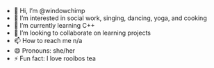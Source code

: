 - 👋 Hi, I’m @windowchimp
- 👀 I’m interested in social work, singing, dancing, yoga, and cooking
- 🌱 I’m currently learning C++
- 💞️ I’m looking to collaborate on learning projects
- 📫 How to reach me n/a
- 😄 Pronouns: she/her
- ⚡ Fun fact: I love rooibos tea

<!---
windowchimp/windowchimp is a ✨ special ✨ repository because its `README.md` (this file) appears on your GitHub profile.
You can click the Preview link to take a look at your changes.
--->
